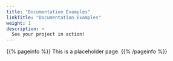 ```yaml
---
title: "Documentation Examples"
linkTitle: "Documentation Examples"
weight: 1
description: >
  See your project in action!
---
```



{{% pageinfo %}}
This is a placeholder page.
{{% /pageinfo %}}

